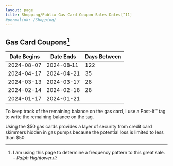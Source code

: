 ```yaml
---
layout: page
title: Shopping/Publix Gas Card Coupon Sales Dates[^11]
#permalink: /Shopping/
---
```


## Gas Card Coupons[^12]

| Date Begins | Date Ends | Days Between |
|---|---|---|
| 2024-08-07 | 2024-08‐11 | 122 |
| 2024-04-17 | 2024-04-21 | 35 |
| 2024-03-13 | 2024-03-17 | 28 |
| 2024-02-14 | 2024-02-18 | 28 |
| 2024-01-17 | 2024-01-21 |  |

To keep track of the remaining balance on the gas card, I use a Post-It™ tag to write the remaining balance on the tag.

Using the $50 gas cards provides a layer of security from credit card skimmers hidden in gas pumps because the potential loss is limited to less than $50.

[^11]: Lexington, and Richland Counties, South Carolina. \$10 off \$50 gas card for \$50 groceries purchase, excluding lottery tickets, phone cards, beer, wine.<br />[Using a debit card, multiple cards may be purchased, one for each $50 purchase with the same exclusions.]
[^12]: I am using this page to determine a frequency pattern to this great sale. – *Ralph Hightower*
